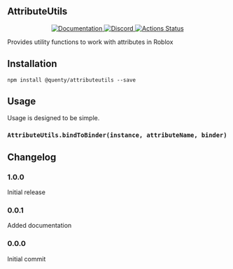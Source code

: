 ## AttributeUtils
<div align="center">
  <a href="http://quenty.github.io/api/">
    <img src="https://img.shields.io/badge/docs-website-green.svg" alt="Documentation" />
  </a>
  <a href="https://discord.gg/mhtGUS8">
    <img src="https://img.shields.io/badge/discord-nevermore-blue.svg" alt="Discord" />
  </a>
  <a href="https://github.com/Quenty/NevermoreEngine/actions">
    <img src="https://github.com/Quenty/NevermoreEngine/workflows/luacheck/badge.svg" alt="Actions Status" />
  </a>
</div>

Provides utility functions to work with attributes in Roblox

## Installation
```
npm install @quenty/attributeutils --save
```

## Usage
Usage is designed to be simple.

### `AttributeUtils.bindToBinder(instance, attributeName, binder)`


## Changelog

### 1.0.0
Initial release

### 0.0.1
Added documentation

### 0.0.0
Initial commit